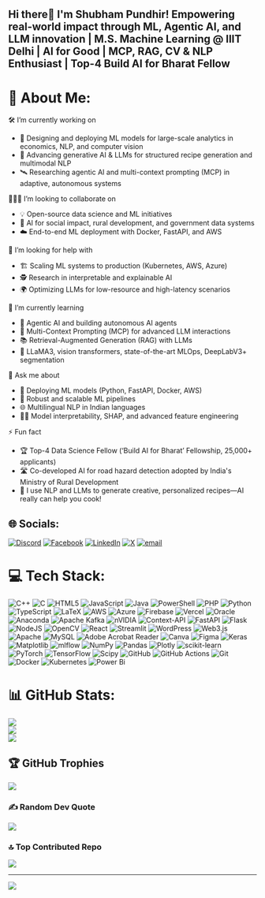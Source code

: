 ## Hi there👋 I'm Shubham Pundhir! Empowering real-world impact through ML, Agentic AI, and LLM innovation | M.S. Machine Learning @ IIIT Delhi | AI for Good | MCP, RAG, CV & NLP Enthusiast | Top-4 Build AI for Bharat Fellow 

# 💫 About Me:

🛠️ I’m currently working on  
- 🚀 Designing and deploying ML models for large-scale analytics in economics, NLP, and computer vision  
- 🍳 Advancing generative AI & LLMs for structured recipe generation and multimodal NLP  
- 🛰️ Researching agentic AI and multi-context prompting (MCP) in adaptive, autonomous systems  

🧑‍🤝‍🧑 I’m looking to collaborate on  
- 💡 Open-source data science and ML initiatives  
- 🌱 AI for social impact, rural development, and government data systems  
- ☁️ End-to-end ML deployment with Docker, FastAPI, and AWS  

🤝 I’m looking for help with  
- 🏗️ Scaling ML systems to production (Kubernetes, AWS, Azure)  
- 🕵️ Research in interpretable and explainable AI  
- 🌍 Optimizing LLMs for low-resource and high-latency scenarios  

🌱 I’m currently learning  
- 🦾 Agentic AI and building autonomous AI agents  
- 🏢 Multi-Context Prompting (MCP) for advanced LLM interactions  
- 📚 Retrieval-Augmented Generation (RAG) with LLMs  
- 🤖 LLaMA3, vision transformers, state-of-the-art MLOps, DeepLabV3+ segmentation

💬 Ask me about  
- 🚢 Deploying ML models (Python, FastAPI, Docker, AWS)  
- 🔗 Robust and scalable ML pipelines  
- 🌐 Multilingual NLP in Indian languages  
- 🕵️‍♂️ Model interpretability, SHAP, and advanced feature engineering

⚡ Fun fact  
- 🏆 Top-4 Data Science Fellow (‘Build AI for Bharat’ Fellowship, 25,000+ applicants)  
- 🛣️ Co-developed AI for road hazard detection adopted by India's Ministry of Rural Development  
- 🍲 I use NLP and LLMs to generate creative, personalized recipes—AI really can help you cook!



## 🌐 Socials:
[![Discord](https://img.shields.io/badge/Discord-%237289DA.svg?logo=discord&logoColor=white)](https://discord.gg/shubhampundhir_17676) [![Facebook](https://img.shields.io/badge/Facebook-%231877F2.svg?logo=Facebook&logoColor=white)](https://facebook.com/ShubhamPundhir) [![LinkedIn](https://img.shields.io/badge/LinkedIn-%230077B5.svg?logo=linkedin&logoColor=white)](https://linkedin.com/in/shubham-pundhir-99s) [![X](https://img.shields.io/badge/X-black.svg?logo=X&logoColor=white)](https://x.com/ShubhamPundhi16) [![email](https://img.shields.io/badge/Email-D14836?logo=gmail&logoColor=white)](mailto:shubham24165@iiitd.ac.in) 

# 💻 Tech Stack:
![C++](https://img.shields.io/badge/c++-%2300599C.svg?style=for-the-badge&logo=c%2B%2B&logoColor=white) ![C](https://img.shields.io/badge/c-%2300599C.svg?style=for-the-badge&logo=c&logoColor=white) ![HTML5](https://img.shields.io/badge/html5-%23E34F26.svg?style=for-the-badge&logo=html5&logoColor=white) ![JavaScript](https://img.shields.io/badge/javascript-%23323330.svg?style=for-the-badge&logo=javascript&logoColor=%23F7DF1E) ![Java](https://img.shields.io/badge/java-%23ED8B00.svg?style=for-the-badge&logo=openjdk&logoColor=white) ![PowerShell](https://img.shields.io/badge/PowerShell-%235391FE.svg?style=for-the-badge&logo=powershell&logoColor=white) ![PHP](https://img.shields.io/badge/php-%23777BB4.svg?style=for-the-badge&logo=php&logoColor=white) ![Python](https://img.shields.io/badge/python-3670A0?style=for-the-badge&logo=python&logoColor=ffdd54) ![TypeScript](https://img.shields.io/badge/typescript-%23007ACC.svg?style=for-the-badge&logo=typescript&logoColor=white) ![LaTeX](https://img.shields.io/badge/latex-%23008080.svg?style=for-the-badge&logo=latex&logoColor=white) ![AWS](https://img.shields.io/badge/AWS-%23FF9900.svg?style=for-the-badge&logo=amazon-aws&logoColor=white) ![Azure](https://img.shields.io/badge/azure-%230072C6.svg?style=for-the-badge&logo=microsoftazure&logoColor=white) ![Firebase](https://img.shields.io/badge/firebase-%23039BE5.svg?style=for-the-badge&logo=firebase) ![Vercel](https://img.shields.io/badge/vercel-%23000000.svg?style=for-the-badge&logo=vercel&logoColor=white) ![Oracle](https://img.shields.io/badge/Oracle-F80000?style=for-the-badge&logo=oracle&logoColor=white) ![Anaconda](https://img.shields.io/badge/Anaconda-%2344A833.svg?style=for-the-badge&logo=anaconda&logoColor=white) ![Apache Kafka](https://img.shields.io/badge/Apache%20Kafka-000?style=for-the-badge&logo=apachekafka) ![nVIDIA](https://img.shields.io/badge/cuda-000000.svg?style=for-the-badge&logo=nVIDIA&logoColor=green) ![Context-API](https://img.shields.io/badge/Context--Api-000000?style=for-the-badge&logo=react) ![FastAPI](https://img.shields.io/badge/FastAPI-005571?style=for-the-badge&logo=fastapi) ![Flask](https://img.shields.io/badge/flask-%23000.svg?style=for-the-badge&logo=flask&logoColor=white) ![NodeJS](https://img.shields.io/badge/node.js-6DA55F?style=for-the-badge&logo=node.js&logoColor=white) ![OpenCV](https://img.shields.io/badge/opencv-%23white.svg?style=for-the-badge&logo=opencv&logoColor=white) ![React](https://img.shields.io/badge/react-%2320232a.svg?style=for-the-badge&logo=react&logoColor=%2361DAFB) ![Streamlit](https://img.shields.io/badge/Streamlit-%23FE4B4B.svg?style=for-the-badge&logo=streamlit&logoColor=white) ![WordPress](https://img.shields.io/badge/WordPress-%23117AC9.svg?style=for-the-badge&logo=WordPress&logoColor=white) ![Web3.js](https://img.shields.io/badge/web3.js-F16822?style=for-the-badge&logo=web3.js&logoColor=white) ![Apache](https://img.shields.io/badge/apache-%23D42029.svg?style=for-the-badge&logo=apache&logoColor=white) ![MySQL](https://img.shields.io/badge/mysql-4479A1.svg?style=for-the-badge&logo=mysql&logoColor=white) ![Adobe Acrobat Reader](https://img.shields.io/badge/Adobe%20Acrobat%20Reader-EC1C24.svg?style=for-the-badge&logo=Adobe%20Acrobat%20Reader&logoColor=white) ![Canva](https://img.shields.io/badge/Canva-%2300C4CC.svg?style=for-the-badge&logo=Canva&logoColor=white) ![Figma](https://img.shields.io/badge/figma-%23F24E1E.svg?style=for-the-badge&logo=figma&logoColor=white) ![Keras](https://img.shields.io/badge/Keras-%23D00000.svg?style=for-the-badge&logo=Keras&logoColor=white) ![Matplotlib](https://img.shields.io/badge/Matplotlib-%23ffffff.svg?style=for-the-badge&logo=Matplotlib&logoColor=black) ![mlflow](https://img.shields.io/badge/mlflow-%23d9ead3.svg?style=for-the-badge&logo=numpy&logoColor=blue) ![NumPy](https://img.shields.io/badge/numpy-%23013243.svg?style=for-the-badge&logo=numpy&logoColor=white) ![Pandas](https://img.shields.io/badge/pandas-%23150458.svg?style=for-the-badge&logo=pandas&logoColor=white) ![Plotly](https://img.shields.io/badge/Plotly-%233F4F75.svg?style=for-the-badge&logo=plotly&logoColor=white) ![scikit-learn](https://img.shields.io/badge/scikit--learn-%23F7931E.svg?style=for-the-badge&logo=scikit-learn&logoColor=white) ![PyTorch](https://img.shields.io/badge/PyTorch-%23EE4C2C.svg?style=for-the-badge&logo=PyTorch&logoColor=white) ![TensorFlow](https://img.shields.io/badge/TensorFlow-%23FF6F00.svg?style=for-the-badge&logo=TensorFlow&logoColor=white) ![Scipy](https://img.shields.io/badge/SciPy-%230C55A5.svg?style=for-the-badge&logo=scipy&logoColor=%white) ![GitHub](https://img.shields.io/badge/github-%23121011.svg?style=for-the-badge&logo=github&logoColor=white) ![GitHub Actions](https://img.shields.io/badge/github%20actions-%232671E5.svg?style=for-the-badge&logo=githubactions&logoColor=white) ![Git](https://img.shields.io/badge/git-%23F05033.svg?style=for-the-badge&logo=git&logoColor=white) ![Docker](https://img.shields.io/badge/docker-%230db7ed.svg?style=for-the-badge&logo=docker&logoColor=white) ![Kubernetes](https://img.shields.io/badge/kubernetes-%23326ce5.svg?style=for-the-badge&logo=kubernetes&logoColor=white) ![Power Bi](https://img.shields.io/badge/power_bi-F2C811?style=for-the-badge&logo=powerbi&logoColor=black)
# 📊 GitHub Stats:
![](https://github-readme-stats.vercel.app/api?username=shubh-iiit&theme=radical&hide_border=false&include_all_commits=true&count_private=true)<br/>
![](https://nirzak-streak-stats.vercel.app/?user=shubh-iiit&theme=radical&hide_border=false)<br/>
![](https://github-readme-stats.vercel.app/api/top-langs/?username=shubh-iiit&theme=radical&hide_border=false&include_all_commits=true&count_private=true&layout=compact)

## 🏆 GitHub Trophies
![](https://github-profile-trophy.vercel.app/?username=shubh-iiit&theme=radical&no-frame=false&no-bg=true&margin-w=4)

### ✍️ Random Dev Quote
![](https://quotes-github-readme.vercel.app/api?type=horizontal&theme=radical)

### 🔝 Top Contributed Repo
![](https://github-contributor-stats.vercel.app/api?username=shubh-iiit&limit=5&theme=highcontrast&combine_all_yearly_contributions=true)

---
[![](https://visitcount.itsvg.in/api?id=shubh-iiit&icon=0&color=0)](https://visitcount.itsvg.in)

<!-- Proudly created with GPRM ( https://gprm.itsvg.in ) -->
